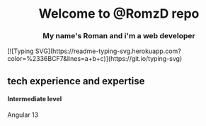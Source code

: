 <h1 align='center'> Welcome to @RomzD repo </h1>
<h3 align=center> My name's Roman and i'm a web developer</h3>
[![Typing SVG](https://readme-typing-svg.herokuapp.com?color=%2336BCF7&lines=a+b+c)](https://git.io/typing-svg)

## tech experience and expertise
#### Intermediate level
Angular 13

